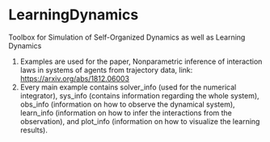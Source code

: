 # LearningDynamics
Toolbox for Simulation of Self-Organized Dynamics as well as Learning Dynamics
1. Examples are used for the paper, Nonparametric inference of interaction laws in systems of agents from trajectory data, link:
https://arxiv.org/abs/1812.06003
2. Every main example contains solver_info (used for the numerical integrator), sys_info (contains information regarding the 
whole system), obs_info (information on how to observe the dynamical system), learn_info (information on how to infer the 
interactions from the observation), and plot_info (information on how to visualize the learning results).
